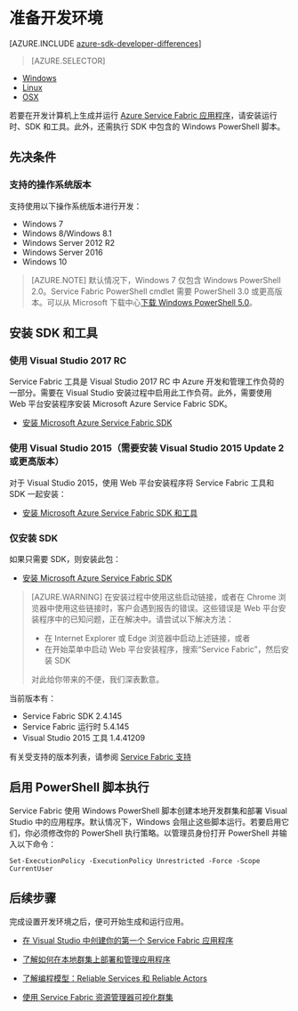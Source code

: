 <properties
    pageTitle="设置开发环境 | Azure"
    description="安装运行时、SDK 和工具并创建本地开发群集。完成此设置后，你就可以开始生成应用程序。"
    services="service-fabric"
    documentationcenter=".net"
    author="rwike77"
    manager="timlt"
    editor="" />
<tags
    ms.assetid="b94e2d2e-435c-474a-ae34-4adecd0e6f8f"
    ms.service="service-fabric"
    ms.devlang="dotNet"
    ms.topic="get-started-article"
    ms.tgt_pltfrm="NA"
    ms.workload="NA"
    ms.date="12/15/2016"
    wacn.date="01/20/2017"
    ms.author="ryanwi, mikhegn" />

# 准备开发环境

[AZURE.INCLUDE [azure-sdk-developer-differences](../../includes/azure-sdk-developer-differences.md)]

>[AZURE.SELECTOR]
- [Windows](/documentation/articles/service-fabric-get-started/)
- [Linux](/documentation/articles/service-fabric-get-started-linux/)
- [OSX](/documentation/articles/service-fabric-get-started-mac/)



 若要在开发计算机上生成并运行 [Azure Service Fabric 应用程序][1]，请安装运行时、SDK 和工具。此外，还需执行 SDK 中包含的 Windows PowerShell 脚本。

## 先决条件
### 支持的操作系统版本
支持使用以下操作系统版本进行开发：

* Windows 7
* Windows 8/Windows 8.1
* Windows Server 2012 R2
* Windows Server 2016
* Windows 10

>[AZURE.NOTE] 默认情况下，Windows 7 仅包含 Windows PowerShell 2.0。Service Fabric PowerShell cmdlet 需要 PowerShell 3.0 或更高版本。可以从 Microsoft 下载中心[下载 Windows PowerShell 5.0][powershell5-download]。

## 安装 SDK 和工具
### 使用 Visual Studio 2017 RC
Service Fabric 工具是 Visual Studio 2017 RC 中 Azure 开发和管理工作负荷的一部分。需要在 Visual Studio 安装过程中启用此工作负荷。此外，需要使用 Web 平台安装程序安装 Microsoft Azure Service Fabric SDK。

* [安装 Microsoft Azure Service Fabric SDK][core-sdk]

### 使用 Visual Studio 2015（需要安装 Visual Studio 2015 Update 2 或更高版本）
对于 Visual Studio 2015，使用 Web 平台安装程序将 Service Fabric 工具和 SDK 一起安装：

* [安装 Microsoft Azure Service Fabric SDK 和工具][full-bundle-vs2015]

### 仅安装 SDK
如果只需要 SDK，则安装此包：
* [安装 Microsoft Azure Service Fabric SDK][core-sdk]

> [AZURE.WARNING]
在安装过程中使用这些启动链接，或者在 Chrome 浏览器中使用这些链接时，客户会遇到报告的错误。这些错误是 Web 平台安装程序中的已知问题，正在解决中。请尝试以下解决方法：
>- 在 Internet Explorer 或 Edge 浏览器中启动上述链接，或者
>- 在开始菜单中启动 Web 平台安装程序，搜索“Service Fabric”，然后安装 SDK
> 
> 对此给你带来的不便，我们深表歉意。

当前版本有：
* Service Fabric SDK 2.4.145
* Service Fabric 运行时 5.4.145
* Visual Studio 2015 工具 1.4.41209

有关受支持的版本列表，请参阅 [Service Fabric 支持](/documentation/articles/service-fabric-support/)

## 启用 PowerShell 脚本执行
Service Fabric 使用 Windows PowerShell 脚本创建本地开发群集和部署 Visual Studio 中的应用程序。默认情况下，Windows 会阻止这些脚本运行。若要启用它们，你必须修改你的 PowerShell 执行策略。以管理员身份打开 PowerShell 并输入以下命令：


	Set-ExecutionPolicy -ExecutionPolicy Unrestricted -Force -Scope CurrentUser


## 后续步骤
完成设置开发环境之后，便可开始生成和运行应用。

- [在 Visual Studio 中创建你的第一个 Service Fabric 应用程序](/documentation/articles/service-fabric-create-your-first-application-in-visual-studio/)
- [了解如何在本地群集上部署和管理应用程序](/documentation/articles/service-fabric-get-started-with-a-local-cluster/)
- [了解编程模型：Reliable Services 和 Reliable Actors](/documentation/articles/service-fabric-choose-framework/)

- [使用 Service Fabric 资源管理器可视化群集](/documentation/articles/service-fabric-visualizing-your-cluster/)

[1]: /home/features/service-fabric "Service Fabric 活动页"
[2]: http://go.microsoft.com/fwlink/?LinkId=517106 "VS RC"
[full-bundle-vs2015]: http://www.microsoft.com/web/handlers/webpi.ashx?command=getinstallerredirect&appid=MicrosoftAzure-ServiceFabric-VS2015 "VS 2015 WebPI 链接"
[full-bundle-dev15]: http://www.microsoft.com/web/handlers/webpi.ashx?command=getinstallerredirect&appid=MicrosoftAzure-ServiceFabric-Dev15 "Dev15 WebPI 链接"
[core-sdk]: http://www.microsoft.com/web/handlers/webpi.ashx?command=getinstallerredirect&appid=MicrosoftAzure-ServiceFabric-CoreSDK "Core SDK WebPI 链接"
[powershell5-download]: https://www.microsoft.com/en-us/download/details.aspx?id=50395

<!---HONumber=Mooncake_0116_2017-->
<!--update: add introduction to support windows server 2016 and visual studio 2017 rc-->